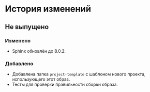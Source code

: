 # История изменений

## Не выпущено

### Изменено

- Sphinx обновлён до 8.0.2.

### Добавлено

- Добавлена папка `project-template` с шаблоном нового проекта, использующего этот образ.
- Тесты для проверки правильности сборки образа.
